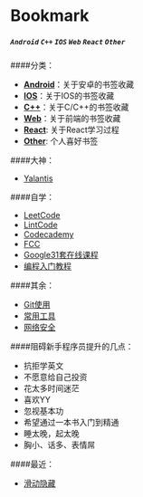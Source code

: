 # Bookmark


##### `Android` `C++` `IOS` `Web` `React` `Other`


####分类：

* [**Android**](./android/android.md)：关于安卓的书签收藏
* [**IOS**](./ios/ios.md)：关于IOS的书签收藏
* [**C++**](./c++/cplus.md)：关于C/C++的书签收藏
* [**Web**](./web/web.md)：关于前端的书签收藏
* [**React**](./react/react.md): 关于React学习过程
* [**Other**](./other/other.md): 个人喜好书签

####大神：

* [Yalantis](https://github.com/Yalantis)

####自学：
* [LeetCode](https://leetcode.com/)
* [LintCode](http://www.lintcode.com/zh-cn/problem/)
* [Codecademy](https://www.codecademy.com/learn/all)
* [FCC](https://www.freecodecamp.cn)
* [Google31套在线课程](http://chinagdg.org/2015/12/google-%E6%8E%A8%E5%87%BA%E7%9A%84-31-%E5%A5%97%E5%9C%A8%E7%BA%BF%E8%AF%BE%E7%A8%8B/)
* [编程入门教程](http://www.iplaysoft.com/learn-programming-resource.html)

####其余：

* [Git使用](./other/usegit.md)
* [常用工具](./other/utils.md)
* [网络安全](./other/security.md)

####阻碍新手程序员提升的几点：
* 抗拒学英文
* 不愿意给自己投资
* 花太多时间迷茫
* 喜欢YY
* 忽视基本功
* 希望通过一本书入门到精通
* 睡太晚，起太晚
* 胸小、话多、表情屌


####最近：

* [滑动隐藏](https://github.com/githubwing/ByeBurger)
